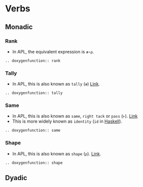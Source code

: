 
# Verbs

## Monadic

### Rank

* In APL, the equivalent expression is `≢∘⍴`.

```{eval-rst}
.. doxygenfunction:: rank
```

### Tally

* In APL, this is also known as `tally` (`≢`) [Link](https://help.dyalog.com/18.0/#Language/Primitive%20Functions/Tally.htm?Highlight=tally).
```{eval-rst}
.. doxygenfunction:: tally
```
### Same

* In APL, this is also known as `same`, `right tack` or `pass` (`⊢`). [Link](http://microapl.com/apl_help/ch_020_020_755.htm)
* This is more widely known as `identity` (`id` in [Haskell](https://hackage.haskell.org/package/base-4.14.1.0/docs/Prelude.html#v:id)).
```{eval-rst}
.. doxygenfunction:: same
```
### Shape

* In APL, this is also known as `shape` (`⍴`). [Link](http://microapl.com/apl_help/ch_020_020_460.htm).
```{eval-rst}
.. doxygenfunction:: shape
```

## Dyadic
